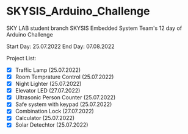 # SKYSIS_Arduino_Challenge
SKY LAB student branch SKYSIS Embedded System Team's 12 day of Arduino Challenge

Start Day: 25.07.2022
End Day: 07.08.2022


Project List:

  * [x] Traffic Lamp (25.07.2022)
  * [x] Room Temprature Control (25.07.2022)
  * [x] Night Lighter (25.07.2022)
  * [x] Elevator LED (27.07.2022)
  * [x] Ultrasonic Person Counter (25.07.2022)
  * [x] Safe system with keypad (25.07.2022)
  * [x] Combination Lock (27.07.2022)
  * [x] Calculator (25.07.2022)
  * [x] Solar Detechtor (25.07.2022)
